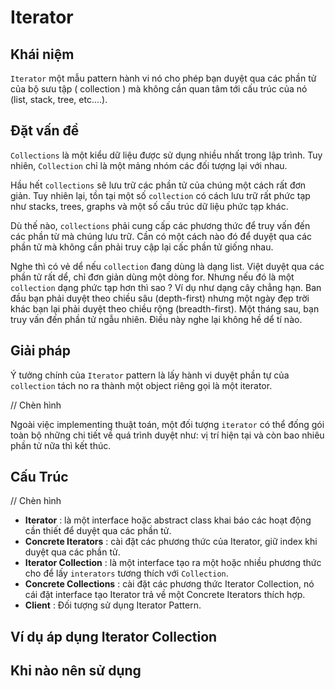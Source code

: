 # Iterator

## Khái niệm

`Iterator` một mẫu pattern hành vi nó cho phép bạn duyệt qua các phần tử của bộ sưu tập ( collection ) mà không cần quan tâm tới cấu trúc của nó (list, stack, tree, etc....). 

## Đặt vấn đề

`Collections` là một kiểu dữ liệu được sử dụng nhiều nhất trong lập trình. Tuy nhiên, `Collection` chỉ là một mảng nhóm các đối tượng lại với nhau.

Hầu hết `collections` sẽ lưu trữ các phần tử của chúng một cách rất đơn giản. Tuy nhiên lại, tồn tại một số `collection` có cách lưu trữ rất phức tạp như stacks, trees, graphs và một số cấu trúc dữ liệu phức tạp khác.

Dù thế nào, `collections` phải cung cấp các phương thức để truy vấn đến các phần từ mà chúng lưu trữ. Cần có một cách nào đó để duyệt qua các phần tử mà không cần phải truy cập lại cấc phần tử giống nhau.

Nghe thì có vẻ dể nếu `collection` đang dùng là dạng list. Việt duyệt qua các phần tử rất dể, chỉ đơn giản dùng một dòng for. Nhưng nếu đó là một `collection` dạng phức tạp hơn thì sao ? Ví dụ như dạng cây chẳng hạn. Ban đầu bạn phải duyệt theo chiều sâu (depth-first) nhưng một ngày đẹp trời khác bạn lại phải duyệt theo chiều rộng (breadth-first). Một tháng sau, bạn truy vấn đến phần tử ngẫu nhiên. Điều này nghe lại không hề dể tí nào.

## Giải pháp

Ý tưởng chính của `Iterator` pattern là lấy hành vi duyệt phần tự của `collection` tách no ra thành một object riêng gọi là một iterator.

// Chèn hình

Ngoài việc implementing thuật toán, một đối tượng `iterator` có thể đống gói toàn  bộ những chi tiết về quá trình duyệt như: vị trí hiện tại và còn bao nhiêu phần tử nữa thì kết thúc.

## Cấu Trúc

// Chèn hình

- **Iterator** : là một interface hoặc abstract class khai báo các hoạt động cần thiết để duyệt qua các phần tử.
- **Concrete Iterators** : cài đặt các phương thức của Iterator, giữ index khi duyệt qua các phần tử.
- **Iterator Collection** : là một interface tạo ra một hoặc nhiều phương thức cho để lấy `interators` tương thích với `Collection`.
- **Concrete Collections** : cài đặt các phương thức Iterator Collection, nó cái đặt interface tạo Iterator trả về một Concrete Iterators thích hợp.
- **Client** : Đối tượng sử dụng Iterator Pattern.

## Ví dụ áp dụng Iterator Collection



## Khi nào nên sử dụng



